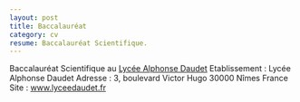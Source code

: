 ```yaml
---
layout: post
title: Baccalauréat
category: cv
resume: Baccalauréat Scientifique.
---
```

Baccalauréat Scientifique au <a href="http://www.lyceedaudet.fr" target="_blank">Lycée Alphonse Daudet</a>
Etablissement : Lycée Alphonse Daudet
Adresse : 3, boulevard Victor Hugo­ 30000­ Nîmes­ France
Site : www.lyceedaudet.fr